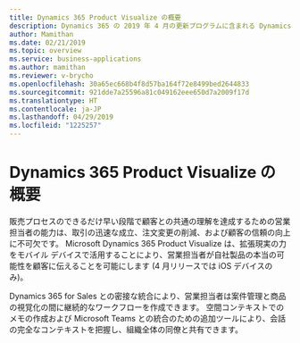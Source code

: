 ```yaml
---
title: Dynamics 365 Product Visualize の概要
description: Dynamics 365 の 2019 年 4 月の更新プログラムに含まれる Dynamics 365 Product Visualize の概要です
author: Mamithan
ms.date: 02/21/2019
ms.topic: overview
ms.service: business-applications
ms.author: mamithan
ms.reviewer: v-brycho
ms.openlocfilehash: 30a65ec668b4f8d57ba164f72e8499bed2644833
ms.sourcegitcommit: 921dde7a25596a81c049162eee650d7a2009f17d
ms.translationtype: HT
ms.contentlocale: ja-JP
ms.lasthandoff: 04/29/2019
ms.locfileid: "1225257"
---
```

# <a name="overview-of-dynamics-365-product-visualize"></a>Dynamics 365 Product Visualize の概要



販売プロセスのできるだけ早い段階で顧客との共通の理解を達成するための営業担当者の能力は、取引の迅速な成立、注文変更の削減、および顧客の信頼の向上に不可欠です。 Microsoft Dynamics 365 Product Visualize は、拡張現実の力をモバイル デバイスで活用することにより、営業担当者が自社製品の本当の可能性を顧客に伝えることを可能にします (4 月リリースでは iOS デバイスのみ)。

Dynamics 365 for Sales との密接な統合により、営業担当者は案件管理と商品の視覚化の間に継続的なワークフローを作成できます。 空間コンテキストでのメモの作成および Microsoft Teams との統合のための追加ツールにより、会話の完全なコンテキストを把握し、組織全体の同僚と共有できます。  


